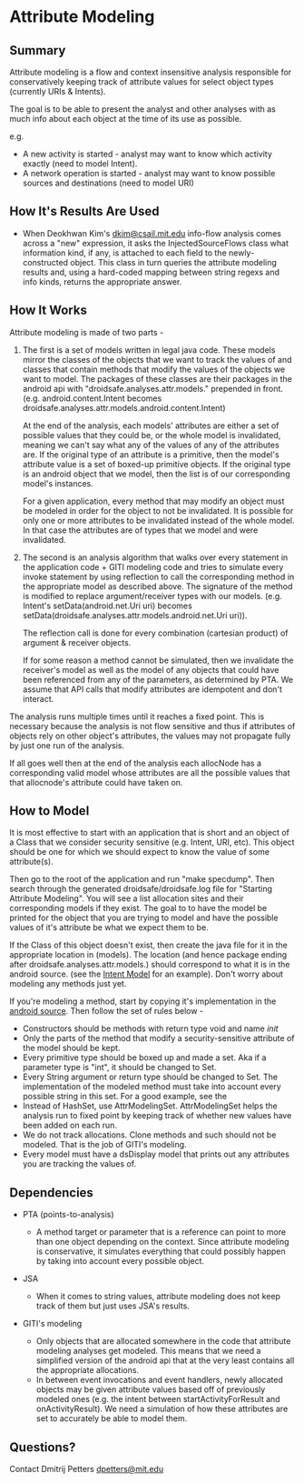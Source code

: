Attribute Modeling
==================

Summary
-------

Attribute modeling is a flow and context insensitive analysis responsible for conservatively keeping track of attribute 
values for select object types (currently URIs & Intents).

The goal is to be able to present the analyst and other analyses with as much info about each object at the time of its use as possible.

e.g.

* A new activity is started - analyst may want to know which activity exactly (need to model Intent).
* A network operation is started - analyst may want to know possible sources and destinations (need to model URI)


How It's Results Are Used
-------------------------

* When Deokhwan Kim's <dkim@csail.mit.edu> info-flow analysis comes across a "new" expression, it asks the 
  InjectedSourceFlows class what information kind, if any, is attached to each field to the newly-constructed object. 
  This class in turn queries the attribute modeling results and, using a hard-coded mapping between string regexs and 
  info kinds, returns the appropriate answer.

How It Works
------------

Attribute modeling is made of two parts -

1. The first is a set of models written in legal java code. These models mirror the classes of the objects that we want 
   to track the values of and classes that contain methods that modify the values of the objects we want to model. The 
   packages of these classes are their packages in the android api with "droidsafe.analyses.attr.models." prepended in front. 
   (e.g. android.content.Intent becomes droidsafe.analyses.attr.models.android.content.Intent)

   At the end of the analysis, each models' attributes are either a set of possible values that they could be, or the 
   whole model is invalidated, meaning we can't say what any of the values of any of the attributes are. If the original 
   type of an attribute is a primitive, then the model's attribute value is a set of boxed-up primitive objects. If the original type is an android object that we model, then the list is of our corresponding model's instances.

   For a given application, every method that may modify an object must be modeled in order for the object to not be 
   invalidated. It is possible for only one or more attributes to be invalidated instead of the whole model. In that 
   case the attributes are of types that we model and were invalidated.

2. The second is an analysis algorithm that walks over every statement in the application code + GITI modeling code 
   and tries to simulate every invoke statement by using reflection to call the corresponding method in the 
   appropriate model as described above. The signature of the method is modified to replace argument/receiver types 
   with our models. (e.g. Intent's setData(android.net.Uri uri) becomes setData(droidsafe.analyses.attr.models.android.net.Uri uri)).

   The reflection call is done for every combination (cartesian product) of argument & receiver objects.

   If for some reason a method cannot be simulated, then we invalidate the receiver's model as well as the model of any 
   objects that could have been referenced from any of the parameters, as determined by PTA. We assume that API calls 
   that modify attributes are idempotent and don't interact.

The analysis runs multiple times until it reaches a fixed point. This is necessary because the analysis is not flow 
sensitive and thus if attributes of objects rely on other object's attributes, the values may not propagate fully by just one run of the analysis.

If all goes well then at the end of the analysis each allocNode has a corresponding valid model whose attributes are 
all the possible values that that allocnode's attribute could have taken on.

How to Model
--------------

It is most effective to start with an application that is short and an object of a Class that we consider security sensitive (e.g. Intent, URI, etc). This object should be one for which we should expect to know the value of some attribute(s).

Then go to the root of the application and run "make specdump". Then search through the generated droidsafe/droidsafe.log file for "Starting Attribute Modeling". You will see a list allocation sites and their corresponding models if they exist. The goal to to have the model be printed for the object that you are trying to model and have the possible values of it's attribute be what we expect them to be.

If the Class of this object doesn't exist, then create the java file for it in the appropriate location in (models). The location (and hence package ending after droidsafe.analyses.attr.models.) should correspond to what it is in the android source. (see the [Intent Model](models/android/content/Intent.java) for an example). Don't worry about modeling any methods just yet.


If you're modeling a method, start by copying it's implementation in the [android source](http://grepcode.com/file/repository.grepcode.com/java/ext/com.google.android/android/4.0.3_r1/android). Then follow the set of rules below -

* Constructors should be methods with return type void and name _init_
* Only the parts of the method that modify a security-sensitive attribute of the model should be kept.
* Every primitive type should be boxed up and made a set. Aka if a parameter type is "int", it should be changed to Set<Integer>.
* Every String argument or return type should be changed to Set<String>. The implementation of the modeled method must take into account every possible string in this set. For a good example, see the 
* Instead of HashSet, use AttrModelingSet. AttrModelingSet helps the analysis run to fixed point by keeping track of whether new values have been added on each run.
* We do not track allocations. Clone methods and such should not be modeled. That is the job of GITI's modeling.
* Every model must have a dsDisplay model that prints out any attributes you are tracking the values of.

Dependencies
------------

* PTA (points-to-analysis)
    * A method target or parameter that is a reference can point to more than one object depending on the context.
      Since attribute modeling is conservative, it simulates everything that could possibly happen by taking into 
      account every possible object.

* JSA
    * When it comes to string values, attribute modeling does not keep track of them but just uses JSA's results.

* GITI's modeling
    * Only objects that are allocated somewhere in the code that attribute modeling analyses get modeled. This means 
      that we need a simplified version of the android api that at the very least contains all the appropriate 
      allocations.
    * In between event invocations and event handlers, newly allocated objects may be given attribute values based off 
      of previously modeled ones (e.g. the intent between startActivityForResult and onActivityResult). We need a 
      simulation of how these attributes are set to accurately be able to model them.

Questions?
----------

Contact Dmitrij Petters <dpetters@mit.edu>
